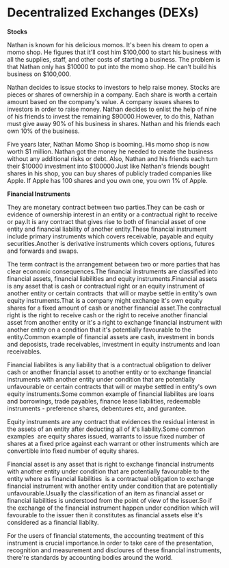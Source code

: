 # Decentralized Exchanges (DEXs)

**Stocks**

Nathan is known for his delicious momos. It's been his dream to open a momo shop. He figures that it'll cost him $100,000 to start his business with all the supplies, staff, and other costs of starting a business. The problem is that Nathan only has $10000 to put into the momo shop. He can't build his business on $100,000.

Nathan decides to issue stocks to investors to help raise money. Stocks are pieces or shares of ownership in a company. Each share is worth a certain amount based on the company's value. A company issues shares to investors in order to raise money. Nathan decides to enlist the help of nine of his friends to invest the remaining $90000.However, to do this, Nathan must give away 90% of his business in shares. Nathan and his friends each own 10% of the business.

Five years later, Nathan Momo Shop is booming. His momo shop is now worth $1 million. Nathan got the money he needed to create the business without any additional risks or debt. Also, Nathan and his friends each turn their $10000 investment into $100000.Just like Nathan's friends bought shares in his shop, you can buy shares of publicly traded companies like Apple. If Apple has 100 shares and you own one, you own 1% of Apple.


**Financial Instruments**

They are monetary contract between two parties.They can be cash or evidence of ownership interest in an entity or a contractual right to receive or pay.It is any contract that gives rise to both of financial asset of one entity and financial liability of another entity.These financial instrument include primary instruments which covers receivable, payable and equity securities.Another is derivative instruments which covers options, futures and forwards and swaps.

The term contract is the arrangement between two or more parties that has clear economic consequences.The financial instruments are classified into financial assets, financial liabilities and equity instruments.Financial assets is any asset that is cash or contractual right or an equity instrument of another entity or certain contracts  that will or maybe settle in entity's own equity instruments.That is a company might exchange it's own equity shares for a fixed amount of cash or another financial asset.The contractual right is the right to receive cash or the right to receive another financial asset from another entity or it's a right to exchange financial instrument with another entity on a condition that it's potentially favourable to the entity.Common example of financial assets are cash, investment in bonds and deposists, trade receivables, investment in equity instruments and loan receivables.

Financial liabilites is any liability that is a contractual obligation to deliver cash or another financial asset to another entity or to exchange financial instruments with another entity under condition that are potentially unfavourable or certain contracts that will or maybe settled in entity's own equity instruments.Some common example of financial liabilites are loans and borrowings, trade payables, finance lease liabilities, redeemable instruments - preference shares, debentures etc, and gurantee.

Equity instruments are any contract that evidences the residual interest in the assets of an entity after deducting all of it's liability.Some common examples  are equity shares issued, warrants to issue fixed number of shares at a fixed price against each warrant or other instruments which are convertible into fixed number of equity shares.

Financial asset is any asset that is right to exchange financial instruments with another entity under condition that are potentially favourable to the entity where as financial liabilities  is a contractual obligation to exchange financial instrument with another entity under condition that are potentially unfavourable.Usually the classification of an item as financial asset or financial liabilities is understood from the point of view of the issuer.So if the exchange of the financial instrument happen under condition which will favourable to the issuer then it constitutes as financial assets else it's considered as a financial liablity.

For the users of financial statements, the accounting treatment of this instrument is crucial importance.In order to take care of the presentation, recognition and measurement and discloures of these financial instruments, there're standards by accounting bodies around the world.
